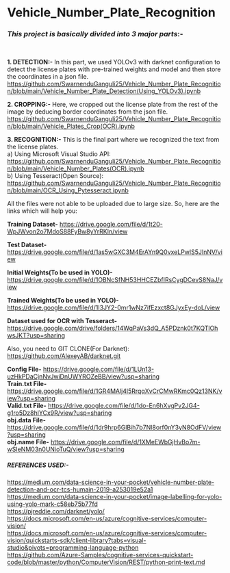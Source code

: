# Vehicle_Number_Plate_Recognition

### *This project is basically divided into 3 major parts*:-
<br>

**1. DETECTION:-** In this part, we used YOLOv3 with darknet configuration to detect the license plates with pre-trained weights and model and then store the coordinates in a json file. https://github.com/SwarnenduGanguli25/Vehicle_Number_Plate_Recognition/blob/main/Vehicle_Number_Plate_Detection(Using_YOLOv3).ipynb
<br>

**2. CROPPING:-** Here, we cropped out the license plate from the rest of the image by deducing border coordinates from the json file. https://github.com/SwarnenduGanguli25/Vehicle_Number_Plate_Recognition/blob/main/Vehicle_Plates_Crop(OCR).ipynb
<br>

**3. RECOGNITION:-** This is the final part where we recognized the text from the license plates.  
a) Using Microsoft Visual Studio API:  
https://github.com/SwarnenduGanguli25/Vehicle_Number_Plate_Recognition/blob/main/Vehicle_Number_Plates(OCR).ipynb  
b) Using Tesseract(Open Source):  
https://github.com/SwarnenduGanguli25/Vehicle_Number_Plate_Recognition/blob/main/OCR_Using_Pytesseract.ipynb
<br>

All the files were not able to be uploaded due to large size. So, here are the links which will help you:
<br>

**Training Dataset-** https://drive.google.com/file/d/1t20-WpJWvon2o7MdoS88FyBw8yYrRKln/view
<!-- -->
**Test Dataset-** https://drive.google.com/file/d/1as5wGXC3M4ErAYn9Q0vxeLPwlS5JInNV/view
<br>

**Initial Weights(To be used in YOLO)-** https://drive.google.com/file/d/1OBNcSfNH53HHCEZbfIRsCygDCevS8NaJ/view
<br>

**Trained Weights(To be used in YOLO)-** https://drive.google.com/file/d/1I3JY2-0mr1wNz7ifEzxct8GJyxEy-doL/view
<br>

**Dataset used for OCR with Tesseract-** https://drive.google.com/drive/folders/14WqPaVs3dQ_A5PDznk0t7KQTlOhwsJKT?usp=sharing
<br>

Also, you need to GIT CLONE(For Darknet): https://github.com/AlexeyAB/darknet.git
<br>

**Config File-** https://drive.google.com/file/d/1LUn13-uzHkPDaCjnNvJwiDnUWYROZeBB/view?usp=sharing  
**Train.txt File-** https://drive.google.com/file/d/1GR4MAlj4l5RrqqXvCrCMwRKmc0Qz13NK/view?usp=sharing  
**Valid.txt File-** https://drive.google.com/file/d/1do-En6hXvgPv2JG4-g1ro5Dz8hlYCx9R/view?usp=sharing  
**obj.data File-** https://drive.google.com/file/d/1dr9hrp6GlBih7b7Nl8orf0nY3yN8OdFV/view?usp=sharing  
**obj.name File-** https://drive.google.com/file/d/1XMeEWbGjHvBo7m-wSIeNM03n0UNioTuQ/view?usp=sharing
<br>

##### *REFERENCES USED:-*  
https://medium.com/data-science-in-your-pocket/vehicle-number-plate-detection-and-ocr-tcs-humain-2019-a253019e52a1  
https://medium.com/data-science-in-your-pocket/image-labelling-for-yolo-using-yolo-mark-c58eb75b77fd  
https://pjreddie.com/darknet/yolo/  
https://docs.microsoft.com/en-us/azure/cognitive-services/computer-vision/  
https://docs.microsoft.com/en-us/azure/cognitive-services/computer-vision/quickstarts-sdk/client-library?tabs=visual-studio&pivots=programming-language-python  
https://github.com/Azure-Samples/cognitive-services-quickstart-code/blob/master/python/ComputerVision/REST/python-print-text.md

